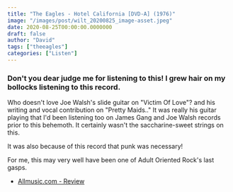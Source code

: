 ```yaml
---
title: "The Eagles - Hotel California [DVD-A] (1976)"
image: "/images/post/wilt_20200825_image-asset.jpeg"
date: 2020-08-25T00:00:00.0000000
draft: false
author: "David"
tags: ["theeagles"]
categories: ["Listen"]
---
```

### Don't you dear judge me for listening to this! I grew hair on my bollocks listening to this record.   
  
Who doesn't love Joe Walsh's slide guitar on "Victim Of Love"? and his writing and vocal contribution on "Pretty Maids.."  It was really his guitar playing that I'd been listening too on James Gang and Joe Walsh records prior to this behemoth. It certainly wasn't the saccharine-sweet strings on this.    
  
It was also because of this record that punk was necessary!    
  
For me, this may very well have been one of Adult Oriented Rock's last gasps.  

-  [Allmusic.com - Review](https://www.allmusic.com/album/hotel-california-mw0000189884)